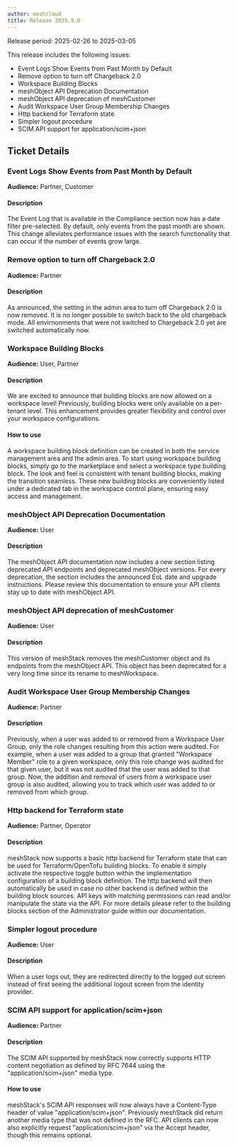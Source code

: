 ```yaml
---
author: meshcloud
title: Release 2025.9.0
---
```


Release period: 2025-02-26 to 2025-03-05

This release includes the following issues:
* Event Logs Show Events from Past Month by Default
* Remove option to turn off Chargeback 2.0
* Workspace Building Blocks
* meshObject API Deprecation Documentation
* meshObject API deprecation of meshCustomer
* Audit Workspace User Group Membership Changes
* Http backend for Terraform state
* Simpler logout procedure
* SCIM API support for application/scim+json
<!--truncate-->

## Ticket Details
### Event Logs Show Events from Past Month by Default
**Audience:** Partner, Customer


#### Description
The Event Log that is available in the Compliance section now has a
date filter pre-selected. By default, only events from the past month are
shown. This change alleviates performance issues with the search
functionality that can occur if the number of events grow large.

### Remove option to turn off Chargeback 2.0
**Audience:** Partner


#### Description
As announced, the setting in the admin area to turn off Chargeback 2.0 is now removed. It is no longer
possible to switch back to the old chargeback mode. All envirnonments that were not switched to
Chargeback 2.0 yet are switched automatically now.

### Workspace Building Blocks
**Audience:** User, Partner


#### Description
We are excited to announce that building blocks are now allowed on a workspace level! Previously, building blocks were only 
available on a per-tenant level. This enhancement provides greater flexibility and control over your workspace configurations.

#### How to use
A workspace building block definition can be created in both the service management area and the admin area.
To start using workspace building blocks, simply go to the marketplace and select a workspace type building block. The look 
and feel is consistent with tenant building blocks, making the transition seamless. These new building blocks are 
conveniently listed under a dedicated tab in the workspace control plane, ensuring easy access and management.

### meshObject API Deprecation Documentation
**Audience:** User


#### Description
The meshObject API documentation now includes a new section listing deprecated API endpoints
and deprecated meshObject versions. For every deprecation, the section includes the announced EoL date
and upgrade instructions. Please review this documentation to ensure your API clients stay up to date with meshObject API.

### meshObject API deprecation of meshCustomer
**Audience:** User


#### Description
This version of meshStack removes the meshCustomer object and its endpoints from the
meshObject API. This object has been deprecated for a very long time since its rename
to meshWorkspace.

### Audit Workspace User Group Membership Changes
**Audience:** Partner


#### Description
Previously, when a user was added to or removed from a Workspace User Group,
only the role changes resulting from this action were audited. For example,
when a user was added to a group that granted "Workspace Member" role to a
given workspace, only this role change was audited for that given user, but
it was not audited that the user was added to that group. Now, the addition
and removal of users from a workspace user group is also audited, allowing
you to track which user was added to or removed from which group.

### Http backend for Terraform state
**Audience:** Partner, Operator


#### Description
meshStack now supports a basic http backend for Terraform state
that can be used for Terraform/OpenTofu building blocks.
To enable it simply activate the respective toggle button within the
implementation configuration of a building block definition.
The http backend will then automatically be used in case no other backend
is defined within the building block sources. API keys with matching permissions
can read and/or manipulate the state via the API.
For more details please refer to the building blocks section of the Administrator guide
within our documentation.

### Simpler logout procedure
**Audience:** User


#### Description
When a user logs out, they are redirected directly to the 
logged out screen instead of first seeing the additional 
logout screen from the identity provider.

### SCIM API support for application/scim+json
**Audience:** Partner


#### Description
The SCIM API supported by meshStack now correctly supports HTTP content negotiation
as defined by RFC 7644 using the "application/scim+json" media type.

#### How to use
meshStack's SCIM API responses will now always have a Content-Type header
of value "application/scim+json". Previously meshStack did return another media type
that was not defined in the RFC. API clients can now also explicitly request
"application/scim+json" via the Accept header, though this remains optional.


